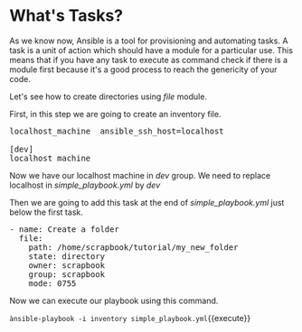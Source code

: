 # What's Tasks?
As we know now, Ansible is a tool for provisioning and automating tasks. A task is a unit of action which should have a module for a particular use. This means that if you have any task to execute as command check if there is a module first because it's a good process to reach the genericity of your code.

Let's see how to create directories using *file* module.

First, in this step we are going to create an inventory file.

<pre class="file" data-target="clipboard">
localhost_machine  ansible_ssh_host=localhost

[dev]
localhost_machine
</pre>

Now we have our localhost machine in *dev* group. We need to replace localhost in *simple_playbook.yml* by *dev*

Then we are going to add this task at the end of *simple_playbook.yml* just below the first task.

<pre class="file" data-target="clipboard">
- name: Create a folder
  file:
    path: /home/scrapbook/tutorial/my_new_folder
    state: directory
    owner: scrapbook
    group: scrapbook
    mode: 0755    
</pre>

Now we can execute our playbook using this command.

`ànsible-playbook -i inventory simple_playbook.yml`{{execute}}
